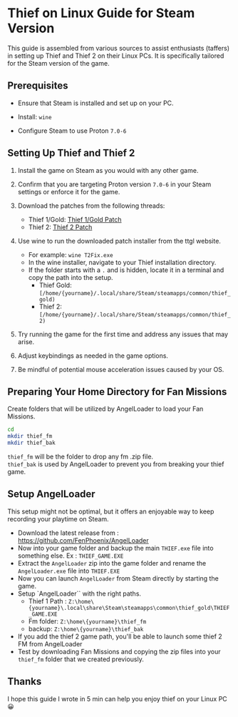 # Thief on Linux Guide for Steam Version

This guide is assembled from various sources to assist enthusiasts (taffers) in setting up Thief and Thief 2 on their Linux PCs. It is specifically tailored for the Steam version of the game.

## Prerequisites

- Ensure that Steam is installed and set up on your PC.

- Install: `wine`

- Configure Steam to use Proton `7.0-6`

## Setting Up Thief and Thief 2

1. Install the game on Steam as you would with any other game.
2. Confirm that you are targeting Proton version `7.0-6` in your Steam settings or enforce it for the game.
3. Download the patches from the following threads:
   - Thief 1/Gold: [Thief 1/Gold Patch](https://www.ttlg.com/forums/showthread.php?t=134733)
   - Thief 2: [Thief 2 Patch](https://www.ttlg.com/forums/showthread.php?t=149669)

4. Use wine to run the downloaded patch installer from the ttgl website.
   - For example: `wine T2Fix.exe`
   - In the wine installer, navigate to your Thief installation directory.
   - If the folder starts with a `.` and is hidden, locate it in a terminal and copy the path into the setup.
     - Thief Gold: `[/home/{yourname}/.local/share/Steam/steamapps/common/thief_gold)`
     - Thief 2: `[/home/{yourname}/.local/share/Steam/steamapps/common/thief_2)`

5. Try running the game for the first time and address any issues that may arise.
6. Adjust keybindings as needed in the game options.
7. Be mindful of potential mouse acceleration issues caused by your OS.

## Preparing Your Home Directory for Fan Missions

Create folders that will be utilized by AngelLoader to load your Fan Missions.

```bash
cd
mkdir thief_fm
mkdir thief_bak

```

`thief_fm` will be the folder to drop any fm .zip file.\
`thief_bak` is used by AngelLoader to prevent you from breaking your thief game.

## Setup AngelLoader

This setup might not be optimal, but it offers an enjoyable way to keep recording your playtime on Steam.

- Download the latest release from : <https://github.com/FenPhoenix/AngelLoader>
- Now into your game folder and backup the main `THIEF.exe` file into something else. Ex : `THIEF_GAME.EXE`
- Extract the `AngelLoader` zip into the game folder and rename the `AngelLoader.exe` file into `THIEF.EXE`
- Now you can launch `AngelLoader` from Steam directly by starting the game.
- Setup `AngelLoader`` with the right paths.
  - Thief 1 Path : `Z:\home\{yourname}\.local\share\Steam\steamapps\common\thief_gold\THIEF_GAME.EXE`
  - Fm folder: `Z:\home\{yourname}\thief_fm`
  - backup: `Z:\home\{yourname}\thief_bak`
- If you add the thief 2 game path, you'll be able to launch some thief 2 FM from AngelLoader
- Test by downloading Fan Missions and copying the zip files into your `thief_fm` folder that we created previously.

## Thanks

I hope this guide I wrote in 5 min can help you enjoy thief on your Linux PC 😀
